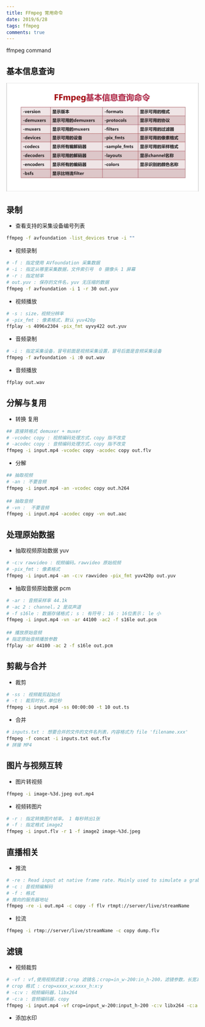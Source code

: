 ```yaml
---
title: FFmpeg 常用命令
date: 2019/6/28
tags: ffmpeg
comments: true
---
```


ffmpeg command
<!--more-->

## 基本信息查询

![基本信息查询](https://raw.githubusercontent.com/skybrim/AllImages/dev/%E5%9F%BA%E6%9C%AC%E4%BF%A1%E6%81%AF%E6%9F%A5%E8%AF%A2%E5%91%BD%E4%BB%A4.jpg)

## 录制

* 查看支持的采集设备编号列表

```bash
ffmpeg -f avfoundation -list_devices true -i ""
```

* 视频录制

```bash
# -f : 指定使用 AVfoundation 采集数据
# -i : 指定从哪里采集数据，文件索引号  0 摄像头 1 屏幕
# -r : 指定帧率
# out.yuv : 保存的文件名，yuv 无压缩的数据
ffmpeg -f avfoundation -i 1 -r 30 out.yuv
```

* 视频播放

```bash
# -s : size，视频分辨率
# -pix_fmt : 像素格式，默认 yuv420p
ffplay -s 4096x2304 -pix_fmt uyvy422 out.yuv
```

* 音频录制

```bash
# -i : 指定采集设备，冒号前面是视频采集设置，冒号后面是音频采集设备
ffmpeg -f avfoundation -i :0 out.wav
```

* 音频播放

```bash
ffplay out.wav
```

## 分解与复用

* 转换 复用

```bash
## 直接转格式 demuxer + muxer
# -vcodec copy : 视频编码处理方式，copy 指不改变
# -acodec copy : 音频编码处理方式，copy 指不改变
ffmpeg -i input.mp4 -vcodec copy -acodec copy out.flv
```

* 分解

```bash
## 抽取视频
# -an : 不要音频
ffmpeg -i input.mp4 -an -vcodec copy out.h264

## 抽取音频
# -vn :  不要音频
ffmpeg -i input.mp4 -acodec copy -vn out.aac
```

## 处理原始数据

* 抽取视频原始数据 yuv

```bash
# -c:v rawvideo : 视频编码。rawvideo 原始视频
# -pix_fmt : 像素格式
ffmpeg -i input.mp4 -an -c:v rawvideo -pix_fmt yuv420p out.yuv
```

* 抽取音频原始数据 pcm

```bash
# -ar : 音频采样率 44.1k
# -ac 2 : channel，2 是双声道
# -f s16le : 数据存储格式； s : 有符号； 16 : 16位表示； le 小
ffmpeg -i input.mp4 -vn -ar 44100 -ac2 -f s16le out.pcm

## 播放原始音频
# 指定原始音频播放参数
ffplay -ar 44100 -ac 2 -f s16le out.pcm
```

## 剪裁与合并

* 裁剪

```bash
# -ss : 视频裁剪起始点
# -t : 裁剪时长，单位秒
ffmpeg -i input.mp4 -ss 00:00:00 -t 10 out.ts
```

* 合并

```bash
# inputs.txt : 想要合并的文件的文件名列表，内容格式为 file 'filename.xxx'
ffmpeg -f concat -i inputs.txt out.flv
# 拼接 MP4
```

## 图片与视频互转

* 图片转视频

```bash
ffmpeg -i image-%3d.jpeg out.mp4
```

* 视频转图片

```bash
# -r : 指定转换图片帧率。 1 每秒转出1张
# -f : 指定格式 image2
ffmpeg -i input.flv -r 1 -f image2 image-%3d.jpeg
```

## 直播相关

* 推流

```bash
# -re : Read input at native frame rate. Mainly used to simulate a grab device, or live input stream (e.g. when reading from a file). Should not be used with actual grab devices or live input streams (where it can cause packet loss). By default ffmpeg attempts to read the input(s) as fast as possible. This option will slow down the reading of the input(s) to the native frame rate of the input(s). It is useful for real-time output (e.g. live streaming).
# -c : 音视频编解码
# -f : 格式
# 推向的服务器地址
ffmpeg -re -i out.mp4 -c copy -f flv rtmpt://server/live/streamName
```

* 拉流

```bash
ffmpeg -i rtmp://server/live/streamName -c copy dump.flv
```

## 滤镜

* 视频裁剪

```bash
# -vf : vf,使用视频滤镜；crop 滤镜名；crop=in_w-200:in_h-200，滤镜参数，长宽减200；默认原点是中心
# crop 格式 : crop=xxxx_w:xxxx_h:x:y
# -c:v : 视频编码器，libx264
# -c:a : 音频编码器，copy
ffmpeg -i input.mp4 -vf crop=input_w-200:input_h-200 -c:v libx264 -c:a copy out.mp4
```

* 添加水印

```bash

```
